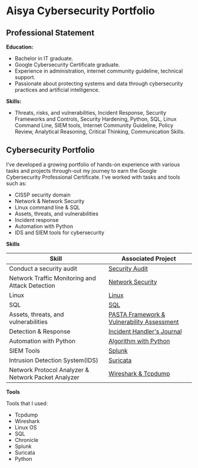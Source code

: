 # Aisya Cybersecurity Portfolio

## Professional Statement

**Education:**
  - Bachelor in IT graduate.
  - Google Cybersecurity Certificate graduate.
  - Experience in administration, internet community guideline, technical support.
  - Passionate about protecting systems and data through cybersecurity practices and artificial intelligence.

**Skills:**
  - Threats, risks, and vulnerabilities, Incident Response, Security Frameworks and Controls, Security Hardening, Python, SQL, Linux Command Line, SIEM tools, Internet Community Guideline, Policy Review, Analytical Reasoning, Critical Thinking, Communication Skills.

## Cybersecurity Portfolio

I’ve developed a growing portfolio of hands-on experience with various tasks and projects through-out my journey to earn the Google Cybersecurity Professional Certificate. I've worked with tasks and tools such as:
  - CISSP security domain
  - Network & Network Security
  - Linux command line & SQL
  - Assets, threats, and vulnerabilities
  - Incident response
  - Automation with Python
  - IDS and SIEM tools for cybersecurity

**Skills**

| Skill                                           | Associated Project         |
|-------------------------------------------------|----------------------------|
| Conduct a security audit                        | <a href="https://github.com/AisyaJalani/Aisya-Cybersecurity-Portfolio/tree/main/1.%20Conduct%20a%20Security%20Audit">Security Audit</a> |
| Network Traffic Monitoring and Attack Detection | <a href="https://github.com/AisyaJalani/Aisya-Cybersecurity-Portfolio/tree/main/2.%20Network%20Security">Network Security</a>|
| Linux                                           | <a href="https://github.com/AisyaJalani/Aisya-Cybersecurity-Portfolio/tree/main/3.%20Linux%20%26%20SQL">Linux</a> |
| SQL                                             | <a href="https://github.com/AisyaJalani/Aisya-Cybersecurity-Portfolio/tree/main/3.%20Linux%20%26%20SQL">SQL</a> |
| Assets, threats, and vulnerabilities            | <a href="https://github.com/AisyaJalani/Aisya-Cybersecurity-Portfolio/tree/main/4.%20Assets%2C%20Threats%2C%20and%20Vulnerabilities">PASTA Framework & Vulnerability Assessment</a> |
| Detection & Response                            | <a href="https://github.com/AisyaJalani/Aisya-Cybersecurity-Portfolio/tree/main/5.%20Detection%20%26%20Response">Incident Handler's Journal</a> |
| Automation with Python                          | <a href="https://github.com/AisyaJalani/Aisya-Cybersecurity-Portfolio/tree/main/5.%20Detection%20%26%20Response">Algorithm with Python</a> |
| SIEM Tools                                      | <a href="https://github.com/AisyaJalani/Aisya-Cybersecurity-Portfolio/tree/main/6.%20Wireshark%2C%20Tcpdump%2C%20IDS%20%26%20SIEM">Splunk</a> |
| Intrusion Detection System(IDS)                 | <a href="https://github.com/AisyaJalani/Aisya-Cybersecurity-Portfolio/tree/main/6.%20Wireshark%2C%20Tcpdump%2C%20IDS%20%26%20SIEM">Suricata</a> |
| Network Protocol Analyzer & Network Packet Analyzer| <a href="https://github.com/AisyaJalani/Aisya-Cybersecurity-Portfolio/tree/main/6.%20Wireshark%2C%20Tcpdump%2C%20IDS%20%26%20SIEM">Wireshark & Tcpdump</a> |

**Tools**

Tools that I used:
  - Tcpdump
  - Wireshark
  - Linux OS
  - SQL
  - Chronicle
  - Splunk
  - Suricata
  - Python

<!-- **Other Projects**

Other standalone projects that I have been working on: -->

